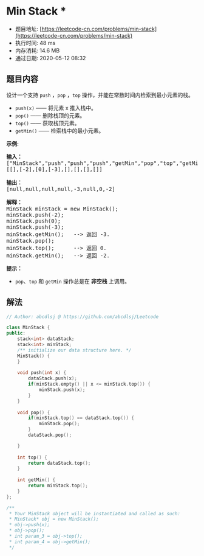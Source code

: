 # Min Stack *
- 题目地址: [https://leetcode-cn.com/problems/min-stack](https://leetcode-cn.com/problems/min-stack)
- 执行时间: 48 ms
- 内存消耗: 14.6 MB
- 通过日期: 2020-05-12 08:32

## 题目内容
<p>设计一个支持 <code>push</code> ，<code>pop</code> ，<code>top</code> 操作，并能在常数时间内检索到最小元素的栈。</p>

<ul>
	<li><code>push(x)</code> —— 将元素 x 推入栈中。</li>
	<li><code>pop()</code> —— 删除栈顶的元素。</li>
	<li><code>top()</code> —— 获取栈顶元素。</li>
	<li><code>getMin()</code> —— 检索栈中的最小元素。</li>
</ul>



<p><strong>示例:</strong></p>

<pre><strong>输入：</strong>
["MinStack","push","push","push","getMin","pop","top","getMin"]
[[],[-2],[0],[-3],[],[],[],[]]

<strong>输出：</strong>
[null,null,null,null,-3,null,0,-2]

<strong>解释：</strong>
MinStack minStack = new MinStack();
minStack.push(-2);
minStack.push(0);
minStack.push(-3);
minStack.getMin();   --> 返回 -3.
minStack.pop();
minStack.top();      --> 返回 0.
minStack.getMin();   --> 返回 -2.
</pre>



<p><strong>提示：</strong></p>

<ul>
	<li><code>pop</code>、<code>top</code> 和 <code>getMin</code> 操作总是在 <strong>非空栈</strong> 上调用。</li>
</ul>


## 解法
```cpp
// Author: abcdlsj @ https://github.com/abcdlsj/Leetcode

class MinStack {
public:
    stack<int> dataStack;
    stack<int> minStack;
    /** initialize our data structure here. */
    MinStack() {
    }
    
    void push(int x) {
        dataStack.push(x);
        if(minStack.empty() || x <= minStack.top()) {
            minStack.push(x);
        }
    }
    
    void pop() {
        if(minStack.top() == dataStack.top()) {
            minStack.pop();
        }
        dataStack.pop();

    }
    
    int top() {
        return dataStack.top();
    }
    
    int getMin() {
        return minStack.top();
    }
};

/**
 * Your MinStack object will be instantiated and called as such:
 * MinStack* obj = new MinStack();
 * obj->push(x);
 * obj->pop();
 * int param_3 = obj->top();
 * int param_4 = obj->getMin();
 */

```